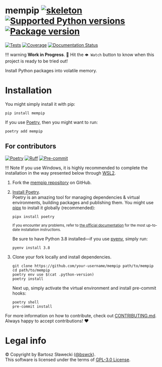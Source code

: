 
# mempip [![skeleton](https://img.shields.io/badge/0.0.2rc–110–ge162cd9-skeleton?label=%F0%9F%92%80%20bswck/skeleton&labelColor=black&color=grey&link=https%3A//github.com/bswck/skeleton)](https://github.com/bswck/skeleton/tree/0.0.2rc-110-ge162cd9) [![Supported Python versions](https://img.shields.io/pypi/pyversions/mempip.svg?logo=python&label=Python)](https://pypi.org/project/mempip/) [![Package version](https://img.shields.io/pypi/v/mempip?label=PyPI)](https://pypi.org/project/mempip/)

[![Tests](https://github.com/bswck/mempip/actions/workflows/test.yml/badge.svg)](https://github.com/bswck/mempip/actions/workflows/test.yml)
[![Coverage](https://coverage-badge.samuelcolvin.workers.dev/bswck/mempip.svg)](https://coverage-badge.samuelcolvin.workers.dev/redirect/bswck/mempip)
[![Documentation Status](https://readthedocs.org/projects/mempip/badge/?version=latest)](https://mempip.readthedocs.io/en/latest/?badge=latest)


!!! warning
    **Work in Progress**. 🚧
    Hit the `👁 Watch` button to know when this project is ready to be tried out!

Install Python packages into volatile memory.

# Installation
You might simply install it with pip:

```shell
pip install mempip
```

If you use [Poetry](https://python-poetry.org/), then you might want to run:

```shell
poetry add mempip
```

## For contributors
[![Poetry](https://img.shields.io/endpoint?url=https://python-poetry.org/badge/v0.json)](https://python-poetry.org/)
[![Ruff](https://img.shields.io/endpoint?url=https://raw.githubusercontent.com/astral-sh/ruff/main/assets/badge/v2.json)](https://github.com/astral-sh/ruff)
[![Pre-commit](https://img.shields.io/badge/pre--commit-enabled-brightgreen?logo=pre-commit&logoColor=white)](https://github.com/pre-commit/pre-commit)
<!--
This section was generated from bswck/skeleton@0.0.2rc-110-ge162cd9.
Instead of changing this particular file, you might want to alter the template:
https://github.com/bswck/skeleton/tree/0.0.2rc-110-ge162cd9/fragments/readme.md
-->
!!! Note
    If you use Windows, it is highly recommended to complete the installation in the way presented below through [WSL2](https://learn.microsoft.com/en-us/windows/wsl/install).
1.  Fork the [mempip repository](https://github.com/bswck/mempip) on GitHub.

1.  [Install Poetry](https://python-poetry.org/docs/#installation).<br/>
    Poetry is an amazing tool for managing dependencies & virtual environments, building packages and publishing them.
    You might use [pipx](https://github.com/pypa/pipx#readme) to install it globally (recommended):

    ```shell
    pipx install poetry
    ```

    <sub>If you encounter any problems, refer to [the official documentation](https://python-poetry.org/docs/#installation) for the most up-to-date installation instructions.</sub>

    Be sure to have Python 3.8 installed—if you use [pyenv](https://github.com/pyenv/pyenv#readme), simply run:

    ```shell
    pyenv install 3.8
    ```

1.  Clone your fork locally and install dependencies.

    ```shell
    git clone https://github.com/your-username/mempip path/to/mempip
    cd path/to/mempip
    poetry env use $(cat .python-version)
    poetry install
    ```

    Next up, simply activate the virtual environment and install pre-commit hooks:

    ```shell
    poetry shell
    pre-commit install
    ```

For more information on how to contribute, check out [CONTRIBUTING.md](https://github.com/bswck/mempip/blob/HEAD/CONTRIBUTING.md).<br/>
Always happy to accept contributions! ❤️

# Legal info
© Copyright by Bartosz Sławecki ([@bswck](https://github.com/bswck)).
<br />This software is licensed under the terms of [GPL-3.0 License](https://github.com/bswck/mempip/blob/HEAD/LICENSE).
